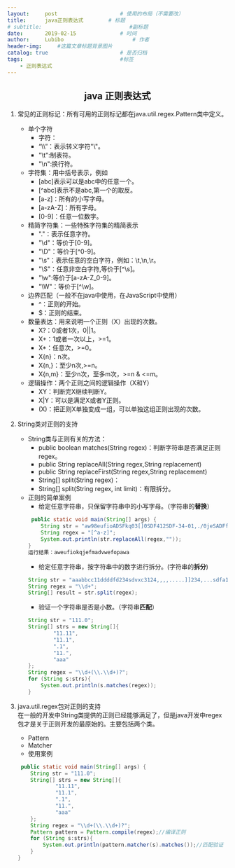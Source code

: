 ```yaml
---
layout:     post   				    # 使用的布局（不需要改）
title:      java正则表达式	     # 标题 
# subtitle:                            #副标题
date:       2019-02-15 				# 时间
author:     Lubibo 						# 作者
header-img:  	#这篇文章标题背景图片
catalog: true 						# 是否归档
tags:								#标签
    - 正则表达式
---
```


## <center>java 正则表达式</center>

1. 常见的正则标记：所有可用的正则标记都在java.util.regex.Pattern类中定义。
    - 单个字符
        - 字符：
        - “\\\”：表示转义字符"\\"。
        - "\t":制表符。
        - "\n":换行符。
    - 字符集：用中括号表示，例如
        - [abc]表示可以是abc中的任意一个。
        - [^abc]表示不是abc,第一个的取反。
        - [a-z]：所有的小写字母。
        - [a-zA-Z]：所有字母。
        - [0-9]：任意一位数字。
    - 精简字符集：一些特殊字符集的精简表示
        - "."：表示任意字符。
        - "\d"：等价于[0-9]。
        - "\D"：等价于[^0-9]。
        - "\s"：表示任意的空白字符，例如：\t,\n,\r。
        - "\S"：任意非空白字符,等价于[^\s]。
        - "\w":等价于[a-zA-Z_0-9]。
        - "\W"：等价于[^\w]。
    - 边界匹配（一般不在java中使用，在JavaScript中使用）
        - ^：正则的开始。
        - $：正则的结束。
    - 数量表达：用来说明一个正则（X）出现的次数。
        - X?：0或者1次，0||1。
        - X+：1或者一次以上，>=1。
        - X*：任意次，>=0。
        - X{n}：n次。
        - X{n,}：至少n次,>=n。
        - X{n,m}：至少n次，至多m次，>=n & <=m。
    - 逻辑操作：两个正则之间的逻辑操作（X和Y）
        - XY：判断完X继续判断Y。
        - X|Y：可以是满足X或者Y正则。
        - (X)：把正则X单独变成一组，可以单独这组正则出现的次数。
2. String类对正则的支持
    - String类与正则有关的方法：
        - public boolean matches(String regex)：判断字符串是否满足正则regex。
        - public String replaceAll(String regex,String replacement)
        - public String replaceFirst(String regex,String replacement)
        - String[] 	split(String regex)：
        - String[] 	split(String regex, int limit)：有限拆分。
    - 正则的简单案例
        - 给定任意字符串，只保留字符串中的小写字母。（字符串的**替换**）
        ```java
         public static void main(String[] args) {
            String str = "aw98eufioADSFkq03[]0SDF412SDF-34-01,./0jeSADFfmadv/weDFfopawDa";
            String regex = "[^a-z]";
            System.out.println(str.replaceAll(regex,""));
        }
        运行结果：aweufiokqjefmadvwefopawa
        ```
        - 给定任意字符串，按字符串中的数字进行拆分。(字符串的**拆分**)
        ```java
        String str = "aaabbcc11ddddfd234sdvxc3124,,,,.....]]234,...sdfa12";
        String regex = "\\d+";
        String[] result = str.split(regex);
        ```
        - 验证一个字符串是否是小数。（字符串**匹配**）
        ```java
        String str = "111.0";
        String[] strs = new String[]{
                "11.11",
                "11.1",
                ".1",
                "11.",
                "aaa"
        };
        String regex = "\\d+(\\.\\d+)?";
        for (String s:strs){
            System.out.println(s.matches(regex));
        }
        ```

3. java.util.regex包对正则的支持<br>
    在一般的开发中String类提供的正则已经能够满足了，但是java开发中regex包才是关于正则开发的最原始的。主要包括两个类。
    - Pattern
    - Matcher
    - 使用案例
    ```java
     public static void main(String[] args) {
        String str = "111.0";
        String[] strs = new String[]{
                "11.11",
                "11.1",
                ".1",
                "11.",
                "aaa"
        };
        String regex = "\\d+(\\.\\d+)?";
        Pattern pattern = Pattern.compile(regex);//编译正则
        for (String s:strs){
            System.out.println(pattern.matcher(s).matches());//匹配验证
        }
    }
    ```